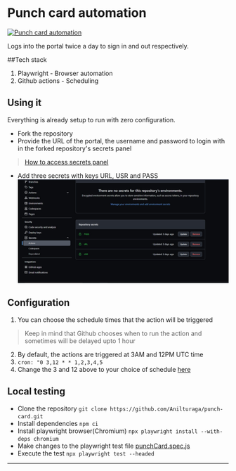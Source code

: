 # Punch card automation
[![Punch card automation](https://github.com/Anilturaga/punch-card/actions/workflows/punch-card-action.yml/badge.svg)](https://github.com/Anilturaga/punch-card/actions/workflows/punch-card-action.yml)


Logs into the portal twice a day to sign in and out respectively.

##Tech stack
1. Playwright - Browser automation
2. Github actions - Scheduling

## Using it 
Everything is already setup to run with zero configuration.
- Fork the repository
- Provide the URL of the portal, the username and password to login with in the forked repository's secrets panel
> [How to access secrets panel](https://docs.github.com/en/codespaces/managing-codespaces-for-your-organization/managing-encrypted-secrets-for-your-repository-and-organization-for-github-codespaces#adding-secrets-for-a-repository)
- Add three secrets with keys URL, USR and PASS 
![Secrets configuration](/assets/punch-card-secrets.jpeg)

## Configuration
1. You can choose the schedule times that the action will be triggered
> Keep in mind that Github chooses when to run the action and sometimes will be delayed upto 1 hour
2. By default, the actions are triggered at 3AM and 12PM UTC time
3. `cron: "0 3,12 * * 1,2,3,4,5`
4. Change the 3 and 12 above to your choice of schedule [here](https://github.com/Anilturaga/punch-card/blob/main/.github/workflows/punch-card-action.yml#L5)
## Local testing
- Clone the repository
	`git clone https://github.com/Anilturaga/punch-card.git`
- Install dependencies
	`npm ci`
- Install playwright browser(Chromium)
	`npx playwright install --with-deps chromium`
- Make changes to the playwright test file
	[punchCard.spec.js](https://github.com/Anilturaga/punch-card/blob/main/tests/punchCard.spec.js)
- Execute the test
	`npx playwright test --headed`

-------------

